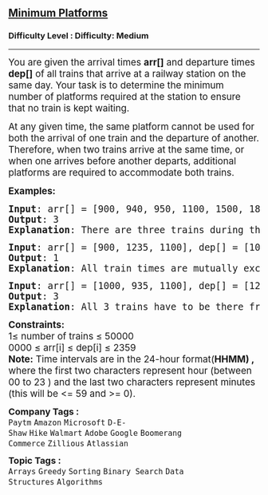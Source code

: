 <h2><a href="https://www.geeksforgeeks.org/problems/minimum-platforms-1587115620/1?_gl=1*167j0hd*_up*MQ..*_ga*MTI4MTgwMzI2Ni4xNzQzMTA1MzA3*_ga_SZ454CLTZM*MTc0MzEwNTMwNy4xLjAuMTc0MzEwNTMwNy4wLjAuNzE4MDM4MzE.">Minimum Platforms</a></h2><h3>Difficulty Level : Difficulty: Medium</h3><hr><div class="problems_problem_content__Xm_eO"><p><span style="font-size: 14pt;">You are given the arrival times <strong>arr[]</strong> and departure times <strong>dep[]</strong> of all trains that arrive at a railway station on the same day. Your task is to determine the minimum number of platforms required at the station to ensure that no train is kept waiting.</span></p>
<p><span style="font-size: 14pt;">At any given time, the same platform cannot be used for both the arrival of one train and the departure of another. Therefore, when two trains arrive at the same time, or when one arrives before another departs, additional platforms are required to accommodate both trains.</span></p>
<p><span style="font-size: 14pt;"><strong>Examples:</strong></span></p>
<pre><span style="font-size: 14pt;"><strong>Input</strong>: arr[] = [900, 940, 950, 1100, 1500, 1800], dep[] = [910, 1200, 1120, 1130, 1900, 2000]
<strong>Output</strong>: 3
<strong>Explanation</strong>: There are three trains during the time 9:40 to 12:00. So we need a minimum of 3 platforms.</span></pre>
<pre><span style="font-size: 14pt;"><strong>Input</strong>: arr[] = [900, 1235, 1100], dep[] = [1000, 1240, 1200]
<strong>Output</strong>: 1
<strong>Explanation</strong>: All train times are mutually exclusive. So we need only one platform
</span></pre>
<pre><span style="font-size: 14pt;"><strong>Input</strong>: arr[] = [1000, 935, 1100], dep[] = [1200, 1240, 1130]
<strong>Output</strong>: 3
<strong>Explanation</strong>: All 3 trains have to be there from 11:00 to 11:30</span></pre>
<p><span style="font-size: 14pt;"><strong>Constraints:<br></strong>1≤ number of trains ≤ 50000<br>0000 ≤ arr[i] ≤ dep[i] ≤ 2359<br><strong>Note:</strong>&nbsp;Time intervals are in the 24-hour format(<strong>HHMM) ,</strong> where the first two characters represent hour (between 00 to 23 ) and the last two characters represent minutes (this will be &lt;= 59 and &gt;= 0).</span></p></div><p><span style=font-size:18px><strong>Company Tags : </strong><br><code>Paytm</code>&nbsp;<code>Amazon</code>&nbsp;<code>Microsoft</code>&nbsp;<code>D-E-Shaw</code>&nbsp;<code>Hike</code>&nbsp;<code>Walmart</code>&nbsp;<code>Adobe</code>&nbsp;<code>Google</code>&nbsp;<code>Boomerang Commerce</code>&nbsp;<code>Zillious</code>&nbsp;<code>Atlassian</code>&nbsp;<br><p><span style=font-size:18px><strong>Topic Tags : </strong><br><code>Arrays</code>&nbsp;<code>Greedy</code>&nbsp;<code>Sorting</code>&nbsp;<code>Binary Search</code>&nbsp;<code>Data Structures</code>&nbsp;<code>Algorithms</code>&nbsp;